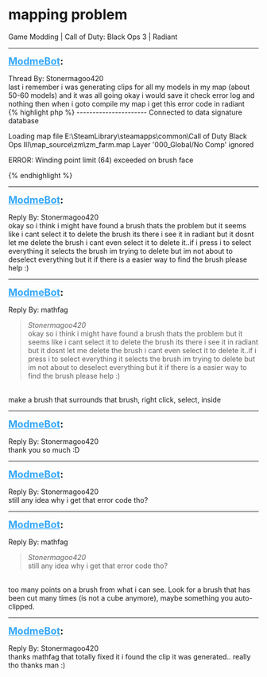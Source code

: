 # mapping problem
Game Modding | Call of Duty: Black Ops 3 | Radiant

---
<strong style="font-size: 1.4em;"><span style="text-decoration: underline;text-decoration-color: #34a7f9;"><span style="color:#34a7f9;">ModmeBot</span></span>:</strong>

<p>Thread By: Stonermagoo420<br />last i remember i was generating clips for all my models in my map (about 50-60 models) and it was all going okay i would save it check error log and nothing then when i goto compile my map i get this error code in radiant<br />{% highlight php %}
----------------------
Connected to data signature database

Loading map file E:\SteamLibrary\steamapps\common\Call of Duty Black Ops III\map_source\zm\zm_farm.map
Layer &#39;000_Global/No Comp&#39; ignored

ERROR:
 Winding point limit (64) exceeded on brush face

{% endhighlight %}
</p>

---
<strong style="font-size: 1.4em;"><span style="text-decoration: underline;text-decoration-color: #34a7f9;"><span style="color:#34a7f9;">ModmeBot</span></span>:</strong>

<p>Reply By: Stonermagoo420<br />okay so i think i might have found a brush thats the problem but it seems like i cant select it to delete the brush its there i see it in radiant but it dosnt let me delete the brush  i cant even select it to delete it..if i press i to select everything it selects the brush im trying to delete but im not about to deselect everything but it if there is a easier way to find the brush please help :)</p>

---
<strong style="font-size: 1.4em;"><span style="text-decoration: underline;text-decoration-color: #34a7f9;"><span style="color:#34a7f9;">ModmeBot</span></span>:</strong>

<p>Reply By: mathfag<br /><blockquote><em>Stonermagoo420</em><br />okay so i think i might have found a brush thats the problem but it seems like i cant select it to delete the brush its there i see it in radiant but it dosnt let me delete the brush  i cant even select it to delete it..if i press i to select everything it selects the brush im trying to delete but im not about to deselect everything but it if there is a easier way to find the brush please help :)  </blockquote><br />make a brush that surrounds that brush, right click, select, inside</p>

---
<strong style="font-size: 1.4em;"><span style="text-decoration: underline;text-decoration-color: #34a7f9;"><span style="color:#34a7f9;">ModmeBot</span></span>:</strong>

<p>Reply By: Stonermagoo420<br />thank you so much :D</p>

---
<strong style="font-size: 1.4em;"><span style="text-decoration: underline;text-decoration-color: #34a7f9;"><span style="color:#34a7f9;">ModmeBot</span></span>:</strong>

<p>Reply By: Stonermagoo420<br />still any idea why i get that error code tho?</p>

---
<strong style="font-size: 1.4em;"><span style="text-decoration: underline;text-decoration-color: #34a7f9;"><span style="color:#34a7f9;">ModmeBot</span></span>:</strong>

<p>Reply By: mathfag<br /><blockquote><em>Stonermagoo420</em><br />still any idea why i get that error code tho?  </blockquote><br /> too many points on a brush from what i can see. Look for a brush that has been cut many times (is not a cube anymore), maybe something you auto-clipped.</p>

---
<strong style="font-size: 1.4em;"><span style="text-decoration: underline;text-decoration-color: #34a7f9;"><span style="color:#34a7f9;">ModmeBot</span></span>:</strong>

<p>Reply By: Stonermagoo420<br />thanks mathfag that totally fixed it i found the clip it was generated.. really tho thanks man :)</p>

